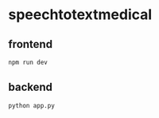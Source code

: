 # speechtotextmedical


## frontend

```bash
npm run dev
```

## backend

```bash
python app.py
```
